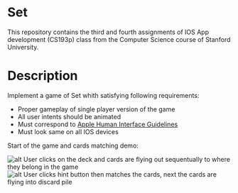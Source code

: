 # Set
This repository contains the third and fourth assignments of IOS App development (CS193p) class from the Computer Science course of Stanford University.

# Description
Implement a game of Set whith satisfying following requirements:
* Proper gameplay of single player version of the game
* All user intents should be animated
* Must correspond to [Apple Human Interface Guidelines](https://developer.apple.com/design/human-interface-guidelines/ios/overview/themes/)
* Must look same on all IOS devices

Start of the game and cards matching demo:

![alt User clicks on the deck and cards are flying out sequentually to where they belong in the game](https://media.giphy.com/media/cQqHCMYu1Icv8kgrfZ/giphy.gif?cid=790b76114ecc5bfc58ba78e5dc8674815cdcab5a98addcbf&rid=giphy.gif&ct=g)
![alt User clicks hint button then matches the cards, next the cards are flying into discard pile](https://media.giphy.com/media/QLndnWJw1uBTKvvwoA/giphy.gif?cid=790b7611ec06b5c82a992e6efe4ac406496464c2e5740073&rid=giphy.gif&ct=g)
